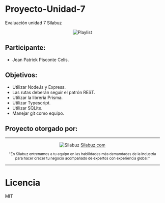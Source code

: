 # Proyecto-Unidad-7
Evaluación unidad 7 Silabuz

 <div align="center">
 
![Playlist](https://playlistpush.com/blog/content/images/2020/03/Screen-Shot-2019-04-05-at-2.06.17-PM-1.png)

</div>

## Participante:
* Jean Patrick Pisconte Celis.

## Objetivos:

* Utilizar NodeJs y Express.
* Las rutas deberán seguir el patrón REST.
* Utilizar la librería Prisma.
* Utilizar Typescript.
* Utilizar SQLite.
* Manejar git como equipo.

## Proyecto otorgado por:
<hr />
 <div align="center">

![Silabuz](https://uploads-ssl.webflow.com/6320941e9612f79b0e2f61b1/63209670562cf7eb6f31131a_silabuz-logo-rebrand-standar.png)
[Silabuz.com](https://www.silabuz.com)
  
<sup>"En Silabuz entrenamos a tu equipo en las habilidades más demandadas de la industria para hacer crecer tu negocio acompañado de expertos con experiencia global."</sup>
 </div>
<hr />

# Licencia
MIT

